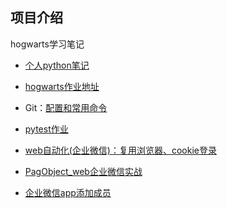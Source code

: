 ## 项目介绍
hogwarts学习笔记

- [个人python笔记](https://github.com/zwnong/Python.git)

- [hogwarts作业地址](https://github.com/zwnong/HogwartsSDE17_zwnong.git)

- Git：[配置和常用命令](https://ceshiren.com/t/topic/7405) 
- [pytest作业](https://github.com/zwnong/HogwartsSDE17_HomeWork/tree/master/test_case)
- [web自动化(企业微信)：复用浏览器、cookie登录](https://github.com/zwnong/HogwartsSDE17_HomeWork/tree/master/test_selenium)
- [PagObject_web企业微信实战](https://github.com/zwnong/HogwartsSDE17_HomeWork/tree/master/page_object/web)
- [企业微信app添加成员](1)

